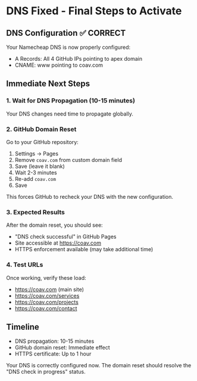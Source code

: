 # DNS Fixed - Final Steps to Activate

## DNS Configuration ✅ CORRECT
Your Namecheap DNS is now properly configured:
- A Records: All 4 GitHub IPs pointing to apex domain
- CNAME: www pointing to coav.com

## Immediate Next Steps

### 1. Wait for DNS Propagation (10-15 minutes)
Your DNS changes need time to propagate globally.

### 2. GitHub Domain Reset
Go to your GitHub repository:
1. Settings → Pages
2. Remove `coav.com` from custom domain field
3. Save (leave it blank)
4. Wait 2-3 minutes
5. Re-add `coav.com` 
6. Save

This forces GitHub to recheck your DNS with the new configuration.

### 3. Expected Results
After the domain reset, you should see:
- "DNS check successful" in GitHub Pages
- Site accessible at https://coav.com
- HTTPS enforcement available (may take additional time)

### 4. Test URLs
Once working, verify these load:
- https://coav.com (main site)
- https://coav.com/services
- https://coav.com/projects  
- https://coav.com/contact

## Timeline
- DNS propagation: 10-15 minutes
- GitHub domain reset: Immediate effect
- HTTPS certificate: Up to 1 hour

Your DNS is correctly configured now. The domain reset should resolve the "DNS check in progress" status.